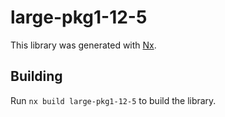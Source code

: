 # large-pkg1-12-5

This library was generated with [Nx](https://nx.dev).

## Building

Run `nx build large-pkg1-12-5` to build the library.
